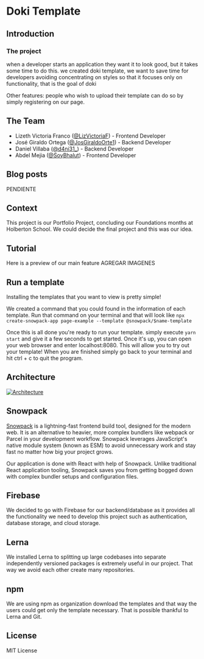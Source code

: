 # Doki Template

## Introduction
### The project
when a developer starts an application they want it to look good, but it takes some time to do this. we created doki template, we want to save time for developers avoiding concentrating on styles so that it focuses only on functionality, that is the goal of doki

Other features: people who wish to upload their template can do so by simply registering on our page.

## The Team

- Lizeth Victoria Franco ([@LizVictoriaF](https://twitter.com/LizVictoriaF "@LizVictoriaF")) - Frontend Developer
- José Giraldo Ortega ([@JosGiraldoOrte1](https://twitter.com/JosGiraldoOrte1 "@JosGiraldoOrte1")) - Backend Developer
- Daniel Villaba ([@d4ni31_](https://twitter.com/d4ni31_ "@d4ni31_")) - Backend Developer
- Abdel Mejia ([@SoyBhalut](https://twitter.com/SoyBhalut "SoyBhalut")) - Frontend Developer

## Blog posts
PENDIENTE

## Context 
This project is our Portfolio Project, concluding our Foundations months at Holberton School. We could decide the final project and this was our idea.

## Tutorial
Here is a preview of our main feature
AGREGAR IMAGENES

## Run a template
Installing the templates that you want to view is pretty simple!

We created a command that you could found in the information of each template. Run that command on your terminal and that will look like
`npx create-snowpack-app page-example --template @snowpack/$name-template`

Once this is all done you're ready to run your template.
simply execute `yarn start` and give it a few seconds to get started. Once it's up, you can open your web browser and enter localhost:8080. This will allow you to try out your template!
When you are finished simply go back to your terminal and hit ctrl + c to quit the program.

## Architecture
[![Architecture](gs:./Architecture.png "Architecture")](gs:./Architecture.png "Architecture")
## Snowpack
[Snowpack](https://www.snowpack.dev "Snowpack") is a lightning-fast frontend build tool, designed for the modern web. It is an alternative to heavier, more complex bundlers like webpack or Parcel in your development workflow. Snowpack leverages JavaScript's native module system (known as ESM) to avoid unnecessary work and stay fast no matter how big your project grows.

Our application is done with React with help of Snowpack. Unlike traditional React application tooling, Snowpack saves you from getting bogged down with complex bundler setups and configuration files.

## Firebase
We decided to go with Firebase for our backend/database as it provides all the functionality we need to develop this project such as authentication, database storage, and cloud storage.

## Lerna
We installed  Lerna to splitting up large codebases into separate independently versioned packages is extremely useful in our project. That way we avoid each other create many repositories.

## npm
We are using npm as organization download the templates and that way the users could get only the template necessary. That is possible thankful to Lerna and Git.

## License
MIT License
